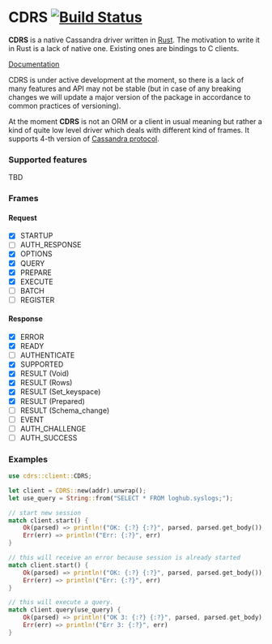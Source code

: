 # CDRS [![Build Status](https://travis-ci.org/AlexPikalov/cdrs.svg?branch=master)](https://travis-ci.org/AlexPikalov/cdrs)

**CDRS** is a native Cassandra driver written in [Rust](https://www.rust-lang.org).
The motivation to write it in Rust is a lack of native one.
Existing ones are bindings to C clients.

[Documentation](https://alexpikalov.github.io/cdrs/cdrs/index.html)

CDRS is under active development at the moment, so there is a lack of many
features and API may not be stable (but in case of any breaking changes
we will update a major version of the package in accordance to common practices
of versioning).

At the moment **CDRS** is not an ORM or a client in usual meaning
but rather a kind of quite low level driver which deals with different kind of frames.
It supports 4-th version of [Cassandra protocol](https://github.com/apache/cassandra/blob/trunk/doc/native_protocol_v4.spec).

### Supported features
TBD

### Frames

#### Request

- [x] STARTUP
- [ ] AUTH_RESPONSE
- [x] OPTIONS
- [x] QUERY
- [x] PREPARE
- [x] EXECUTE
- [ ] BATCH
- [ ] REGISTER

#### Response

- [x] ERROR
- [x] READY
- [ ] AUTHENTICATE
- [x] SUPPORTED
- [x] RESULT (Void)
- [x] RESULT (Rows)
- [x] RESULT (Set_keyspace)
- [x] RESULT (Prepared)
- [ ] RESULT (Schema_change)
- [ ] EVENT
- [ ] AUTH_CHALLENGE
- [ ] AUTH_SUCCESS

### Examples

```rs
use cdrs::client::CDRS;

let client = CDRS::new(addr).unwrap();
let use_query = String::from("SELECT * FROM loghub.syslogs;");

// start new session
match client.start() {
    Ok(parsed) => println!("OK: {:?} {:?}", parsed, parsed.get_body()),
    Err(err) => println!("Err: {:?}", err)
}

// this will receive an error because session is already started
match client.start() {
    Ok(parsed) => println!("OK: {:?} {:?}", parsed, parsed.get_body()),
    Err(err) => println!("Err: {:?}", err)
}

// this will execute a query.
match client.query(use_query) {
    Ok(parsed) => println!("OK 3: {:?} {:?}", parsed, parsed.get_body),
    Err(err) => println!("Err 3: {:?}", err)
}

```
